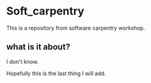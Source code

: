 # Soft_carpentry
This is a repository from software carpentry workshop.

## what is it about?
I don't know. 

Hopefully this is the last thing I will add.

